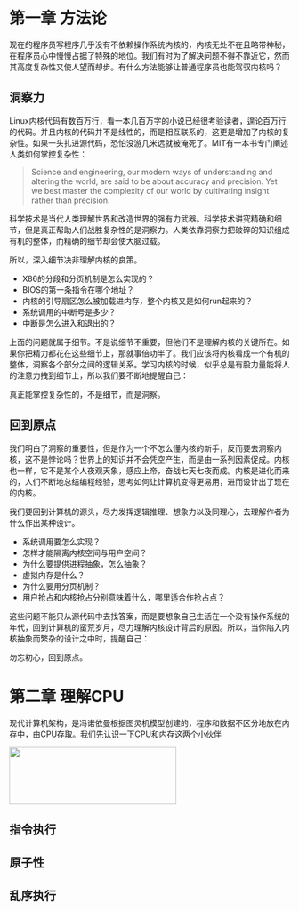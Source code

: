 # 第一章 方法论

现在的程序员写程序几乎没有不依赖操作系统内核的，内核无处不在且略带神秘，在程序员心中慢慢占据了特殊的地位。我们有时为了解决问题不得不靠近它，然而其高度复杂性又使人望而却步。有什么方法能够让普通程序员也能驾驭内核吗？

## 洞察力

Linux内核代码有数百万行，看一本几百万字的小说已经很考验读者，遑论百万行的代码。并且内核的代码并不是线性的，而是相互联系的，这更是增加了内核的复杂性。如果一头扎进源代码，恐怕没游几米远就被淹死了。MIT有一本书专门阐述人类如何掌控复杂性：

> Science and engineering, our modern ways of understanding and altering the world, are said to be about accuracy and precision. Yet we best master the complexity of our world by cultivating insight rather than precision.

科学技术是当代人类理解世界和改造世界的强有力武器。科学技术讲究精确和细节，但是真正帮助人们战胜复杂性的是洞察力。人类依靠洞察力把破碎的知识组成有机的整体，而精确的细节却会使大脑过载。

所以，深入细节决非理解内核的良策。

* X86的分段和分页机制是怎么实现的？
* BIOS的第一条指令在哪个地址？
* 内核的引导扇区怎么被加载进内存，整个内核又是如何run起来的？
* 系统调用的中断号是多少？
* 中断是怎么进入和退出的？

上面的问题就属于细节。不是说细节不重要，但他们不是理解内核的关键所在。如果你把精力都花在这些细节上，那就事倍功半了。我们应该将内核看成一个有机的整体，洞察各个部分之间的逻辑关系。学习内核的时候，似乎总是有股力量能将人的注意力拽到细节上，所以我们要不断地提醒自己：

真正能掌控复杂性的，不是细节，而是洞察。

## 回到原点

我们明白了洞察的重要性，但是作为一个不怎么懂内核的新手，反而要去洞察内核，这不是悖论吗？世界上的知识并不会凭空产生，而是由一系列因素促成。内核也一样，它不是某个人夜观天象，感应上帝，奋战七天七夜而成。内核是进化而来的，人们不断地总结编程经验，思考如何让计算机变得更易用，进而设计出了现在的内核。

我们要回到计算机的源头，尽力发挥逻辑推理、想象力以及同理心，去理解作者为什么作出某种设计。

* 系统调用要怎么实现？
* 怎样才能隔离内核空间与用户空间？
* 为什么要提供进程抽象，怎么抽象？
* 虚拟内存是什么？
* 为什么要用分页机制？
* 用户抢占和内核抢占分别意味着什么，哪里适合作抢占点？

这些问题不能只从源代码中去找答案，而是要想象自己生活在一个没有操作系统的年代，回到计算机的蛮荒岁月，尽力理解内核设计背后的原因。所以，当你陷入内核抽象而繁杂的设计之中时，提醒自己：

勿忘初心，回到原点。

# 第二章 理解CPU

现代计算机架构，是冯诺依曼根据图灵机模型创建的，程序和数据不区分地放在内存中，由CPU存取。我们先认识一下CPU和内存这两个小伙伴

<img src="http://wankai.github.io/images/cpu-memory.png" width="300" height="103" />

## 指令执行

## 原子性

## 乱序执行

